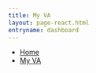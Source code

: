 ```yaml
---
title: My VA
layout: page-react.html
entryname: dashboard
---
```

<nav aria-label="Breadcrumb" aria-live="polite" class="va-nav-breadcrumbs"
id="va-breadcrumbs">
  <ul class="row va-nav-breadcrumbs-list columns" id="va-breadcrumbs-list">
    <li><a href="/">Home</a></li>
    <li><a aria-current="page" href="/my-va">My VA</a></li>
  </ul>
</nav>